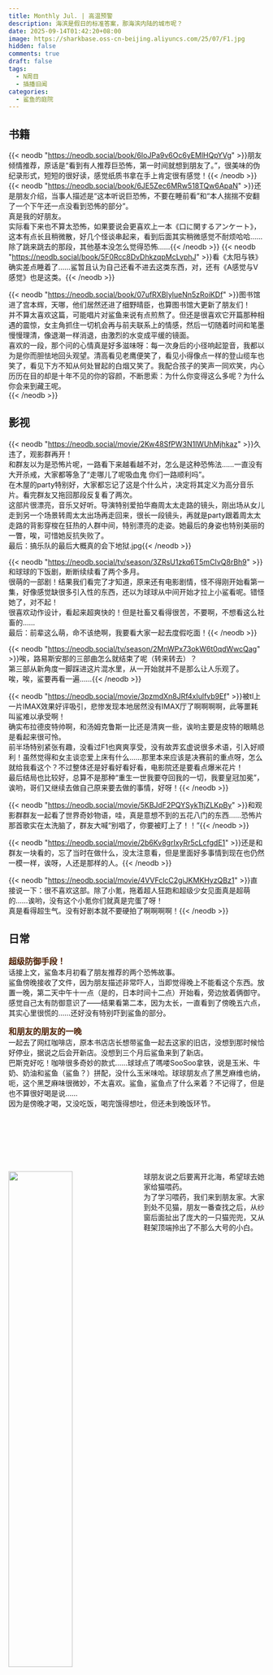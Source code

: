 ```yaml
---
title: Monthly Jul. | 高温预警
description: 海滨是假日的标准答案，那海滨内陆的城市呢？
date: 2025-09-14T01:42:20+08:00
image: https://sharkbase.oss-cn-beijing.aliyuncs.com/25/07/F1.jpg
hidden: false
comments: true
draft: false
tags:
  - N周目
  - 插播旧闻
categories:
  - 鲨鱼的庭院
---
```


## 书籍<br/>

{{< neodb "https://neodb.social/book/6IoJPa9v6Oc6yEMlHQpYVg" >}}朋友倾情推荐，原话是“看到有人推荐巨恐怖，第一时间就想到朋友了。”，很美味的伪纪录形式，短短的很好读，感觉纸质书拿在手上肯定很有感觉！{{< /neodb >}}
{{< neodb "https://neodb.social/book/6JE5Zec6MRw518TQw6ApaN" >}}还是朋友介绍，当事人描述是“这本听说巨恐怖，不要在睡前看”和“本人揣揣不安翻了一个下午还一点没看到恐怖的部分”。<br/>
真是我的好朋友。<br/>
实际看下来也不算太恐怖，如果要说会更喜欢上一本《口に関するアンケート》，这本有点长且稍微散，好几个怪谈串起来，看到后面其实稍微感觉不耐烦哈哈……除了跳来跳去的那段，其他基本没怎么觉得恐怖……{{< /neodb >}}
{{< neodb "https://neodb.social/book/5F0Rcc8DvDhkzqpMcLvphJ" >}}看《太阳与铁》确实差点睡着了……鲨暂且认为自己还看不进去这类东西，对，还有《A感觉与V感觉》也是这类。{{< /neodb >}}

{{< neodb "https://neodb.social/book/07ufRXBIylueNn5zRoiKDf" >}}图书馆进了宫本辉，天哪，他们居然还进了细野晴臣，也算图书馆大更新了朋友们！<br/>
并不算太喜欢这篇，可能唱片对鲨鱼来说有点煎熬了。但还是很喜欢它开篇那种相遇的震惊，女主角抓住一切机会再与前夫联系上的情感，然后一切随着时间和笔墨慢慢理清，像退潮一样消退，由激烈的水变成平缓的镜面。<br/>
喜欢的一段，那个问的心情真是好多滋味呀：<span class="shady">每一次身后的小径响起跫音，我都以为是你而胆怯地回头观望。清高看见老鹰便笑了，看见小得像点一样的登山缆车也笑了，看见下方不知从何处冒起的白烟又笑了。我配合孩子的笑声一同欢笑，内心历历在目的却是十年不见的你的容颜，不断思索：为什么你变得这么多呢？为什么你会来到藏王呢。</span><br/>
{{< /neodb >}}
## 影视<br/>

{{< neodb "https://neodb.social/movie/2Kw48SfPW3N1lWUhMjhkaz" >}}久违了，观影群再开！<br/>
和群友以为是恐怖片呢，一路看下来越看越不对，怎么是这种恐怖法……一直没有大开杀戒，大家都等急了“走哪儿了呢吸血鬼 你们一路顺利吗”。<br/>
在木屋的party特别好，大家都忘记了这是个什么片，决定将其定义为高分音乐片。看完群友又拖回那段反复看了两次。<br/>
这部片很漂亮，音乐又好听。导演特别爱拍华裔周太太走路的镜头，刚出场从女儿走到另一个场景转周太太出场再走回来，很长一段镜头，再就是party跟着周太太走路的背影穿梭在狂热的人群中间，特别漂亮的走姿。她最后的身姿也特别美丽的一瞥，唉，可惜她反抗失败了。<br/>
最后：搞乐队的最后大概真的会下地狱.jpg{{< /neodb >}}

{{< neodb "https://neodb.social/tv/season/3ZRsU1zkq6T5mCIvQ8rBh9" >}}和球球的下饭剧，断断续续看了两个多月。<br/>
很萌的一部剧！结果我们看完了才知道，原来还有电影剧情，怪不得刚开始看第一集，好像感觉缺很多引入性的东西，还以为球球从中间开始才拉上小鲨看呢。错怪她了，对不起！<br/>
很喜欢动作设计，看起来超爽快的！但是社畜又看得很苦，不要啊，不想看这么社畜的……<br/>
最后：前辈这么萌，命不该绝啊，我要看大家一起去度假吃面！{{< /neodb >}}

{{< neodb "https://neodb.social/tv/season/2MnWPx73okW6t0qdWwcQag" >}}唉，路易斯安那的三部曲怎么就结束了呢（转来转去）？<br/>
第三部从新角度一脚踩进这片混水里，从一开始就并不是那么让人乐观了。<br/>
唉，唉，鲨要再看一遍……{{< /neodb >}}

{{< neodb "https://neodb.social/movie/3pzmdXn8JRf4xIulfvb9Ef" >}}被tl上一片IMAX效果好评吸引，悲惨发现本地居然没有IMAX厅了啊啊啊啊，此等噩耗叫鲨难以承受啊！<br/>
确实布拉德皮特帅啊，和汤姆克鲁斯一比还是清爽一些，诶哟主要是皮特的眼睛总是看起来很可怜。<br/>
前半场特别紧张有趣，没看过F1也爽爽享受，没有故弄玄虚说很多术语，引入好顺利！虽然觉得和女主谈恋爱上床有什么……那里本来应该是决赛前的重点呀，怎么就给我看这个？不过整体还是好看好看好看，电影院还是要看点爆米花片！<br/>
最后结局也比较好，总算不是那种“重生一世我要夺回我的一切，我要皇冠加冕”，诶哟，哥们又继续去做自己原来要去做的事情，好呀！{{< /neodb >}}

{{< neodb "https://neodb.social/movie/5KBJdF2PQYSykTtjZLKpBy" >}}和观影群群友一起看了世界奇妙物语，哇，真是意想不到的五花八门的东西……恐怖片那首歌实在太洗脑了，群友大喊“别唱了，你要被盯上了！！”{{< /neodb >}}

{{< neodb "https://neodb.social/movie/2b6Kv8grIxyRr5cLcfgdE1" >}}还是和群友一块看的，忘了当时在做什么，没太注意看，但是里面好多事情到现在也仍然一模一样，诶呀，人还是那样的人。{{< /neodb >}}

{{< neodb "https://neodb.social/movie/4VVFclcC2giJKMKHyzQBz1" >}}直接说一下：很不喜欢这部。除了小氪，拖着超人狂跑和超级少女见面真是超萌的……诶哟，没有这个小氪你们就真是完蛋了呀！<br/>
真是看得超生气。没有好剧本就不要硬拍了啊啊啊啊！{{< /neodb >}}

## 日常<br/>
<font size=3 color=#4d1f00>**超级防御手段！**</font><br/>
话接上文，鲨鱼本月初看了朋友推荐的两个恐怖故事。<br/>
鲨鱼傍晚接收了文件，因为朋友描述非常吓人，当即觉得晚上不能看这个东西。放置一晚，第二天中午十一点（是的，日本时间十二点）开始看，旁边放着俩御守。感觉自己太有防御意识了——结果看第二本，因为太长，一直看到了傍晚五六点，其实心里很慌的……还好没有特别吓到鲨鱼的部分。<br/>

<font size=3 color=#4d1f00>**和朋友的朋友的一晚**</font><br/>
一起去了网红咖啡店，原本书店店长想带鲨鱼一起去这家的旧店，没想到那时候恰好停业，据说之后会开新店。没想到三个月后鲨鱼来到了新店。<br/>
巴斯克好吃！咖啡很多奇妙的款式……球球点了嗎喽SooSoo拿铁，说是玉米、牛奶、奶油和鲨鱼（鲨鱼？）拼配，没什么玉米味哈。球球朋友点了黑芝麻维也纳，呃，这个黑芝麻味很微妙，不太喜欢。鲨鱼，鲨鱼点了什么来着？不记得了，但是也不算很好喝是说……<br/>
因为是傍晚才喝，又没吃饭，喝完饿得想吐，但还未到晚饭环节。<br/>
  <p>
    <img src="https://sharkbase.oss-cn-beijing.aliyuncs.com/25/07/coffee.jpg" alt="" class="zoom-on-hover" />
    <img src="https://sharkbase.oss-cn-beijing.aliyuncs.com/25/07/coffee3.jpg" alt="" class="zoom-on-hover" />
    <img src="https://sharkbase.oss-cn-beijing.aliyuncs.com/25/07/coffee4.jpg" alt="" class="zoom-on-hover" />
  </p>
  <p>
    <img src="https://sharkbase.oss-cn-beijing.aliyuncs.com/25/07/coffee2.jpg" alt="" class="zoom-on-hover" />
    <img src="https://sharkbase.oss-cn-beijing.aliyuncs.com/25/07/kasen2.jpg" alt="" class="zoom-on-hover" />
    <img src="https://sharkbase.oss-cn-beijing.aliyuncs.com/25/07/Chogi.jpg" alt="" class="zoom-on-hover" />
  </p>

<div style="overflow: auto; margin-bottom: 1em;">
  <img src="https://sharkbase.oss-cn-beijing.aliyuncs.com/25/07/doudou3.jpg"
       style="float: left; width: 50%; margin-right: 1em; margin-bottom: 0.5em;" />
  <p style="margin: 0;">
  球朋友说之后要离开北海，希望球去她家给猫喂药。<br/>
  为了学习喂药，我们来到朋友家。大家到处不见猫，朋友一番查找之后，从纱窗后面扯出了庞大的一只猫兜兜，又从鞋架顶端拎出了不那么大号的小白。<br/>
    </p>
</div>
球球抱兜兜的时候，兜兜从她肩上给了小鲨一巴掌。<br/>
小鲨：打我？关我乜嘢事啊？！<br/>
  <p>
    <img src="https://sharkbase.oss-cn-beijing.aliyuncs.com/25/07/doudou.jpg" alt="" class="zoom-on-hover" />
    <img src="https://sharkbase.oss-cn-beijing.aliyuncs.com/25/07/doudou4.jpg" alt="" class="zoom-on-hover" />
    <img src="https://sharkbase.oss-cn-beijing.aliyuncs.com/25/07/doudou2.jpg" alt="" class="zoom-on-hover" />
  </p>

喂药环节结束，又磨蹭一会，大家一起去觅食，去了老牌粉店溢香园。虽然颇受好评，但鲨鱼不太喜欢它家，因为它家在粉里加的青菜永远是苦苦的芥菜！本来就想吐，吃完芥菜更想吐了。恨芥菜……<br/>
后面环节还去喝了糖水，因为太晚，鲨鱼困得失去神智，后面不太记得了……<br/>

<font size=3 color=#4d1f00>**天大的喜讯**</font><br/>
再次荣幸宣布：鲨鱼终于把《Sympathy Kiss》卖出去了！<br/>
凌晨看到闲鱼消息，次日早上就下单快递，中午立刻送它离开。<br/>
再见了！<br/>

<font size=3 color=#4d1f00>**买蛋糕**</font><br/>
最近爱买楼下蛋糕。<br/>
第一次去取餐，遇上了很热情的店员，开开心心装蛋糕，说今晚吃不完，要放进冰箱保存噢。当时鲨鱼听完也很开心，拎着蛋糕在想下次还来。<br/>
没想到第二次来取餐，不是上次开心店员，是一位“很不开心为您服务”店员，我们沉默地交接蛋糕。唉，人家就是很容易被别人情绪影响的，于是心里讲，下次不来了！<br/>

<font size=3 color=#4d1f00>**借书大失败！**</font><br/>
有段时间有本很想看的书，常去的市图书馆没有，但在少年儿童图书馆找到了一本：总藏1本，在馆1本，无借出。<br/>
好，次日早早出发，未想，到达图书馆门前居然看到一张A4纸告示：周三上午本馆外出学习。<br/>
什么？！怎么还有这回事！<br/>
当日只好遗憾离去。过了两天又挑了个大早到馆找书。很好，这天很顺利。暑假，但旁边的绘本室还没有几个小孩，阅览室也几乎没人。小鲨开开心心找书，带它去自助借书机器办借书，结果——借不了！<br/>
通过球求助了她在馆工作的朋友，解答：没有副本/儿童书籍专柜不外借。<br/>
小鲨又仔细查了一下，发现这本书**总藏1本，在馆1本，无借出**。<br/>
噢，无副本。<br/>
天理何在，没有副本就不借了？天理何在啊老爷！<br/>
最后在馆内匆匆翻了一半，因为站得身体不舒服，撤退！<br/>

<font size=3 color=#4d1f00>**无论如何，要坚持去玩呀！**</font><br/>
台风天，家长仍要和朋友出门。换了衣服，拿着包潇洒走到门边换鞋。<br/>
{{< chat position="right" name="小鲨" >}}
你要出去？
{{< /chat >}}
{{< chat position="left" name="家长" >}}
朋友喊我出门洗头。
{{< /chat >}}
{{< chat position="right" name="小鲨" >}}
什么乱七八糟的，台风喔，你出门洗头？
{{< /chat >}}
{{< chat position="left" name="家长" >}}
走了，出去疯了。
{{< /chat >}}
此人笑嘻嘻出门了。<br/>
半天过去，半夜十一二点，原本还算冷静的窗外，此时风雨都狂暴起来。<br/>
鲨礼貌性给家长发消息。<br/>
{{< chat position="right" name="小鲨" >}}
还回得来吗？你那刚洗的头。
{{< /chat >}}
{{< chat position="left" name="家长" >}}
不一定。
{{< /chat >}}
第二天中午在家里和她聊了两句，得知她凌晨两点多趁雨势稍小才回来。刚洗好的头发，没有湿（掌声.mp3）！<br/>

<font size=3 color=#4d1f00>**不是鲨不努力，是队友拖后腿啊！**</font><br/>
终于玩上朋友的国行NS喜加二之《超级马里奥派对》！<br/>
大家玩漂流，一起摇Joy-Con，左右不同方向。我们三缺一， 分配了一个AI队友，和小鲨一起在左边。<br/>
大家使劲往左、往右……右不动啊！<br/>
鸡蛋老师和她朋友大喊：左边的，左边的，摇啊！<br/>
鲨鱼摇酒都没有shake这么疯狂过，喊回去：我摇了啊，是我不动吗，是AI完全不摇啊你们看清楚啊啊啊啊啊！<br/>
小鲨就这么奋力一路，差点把Joy-Con甩出去。<br/>

其间撞进小游戏，有一个纸牌记忆游戏，开场大家纷纷开口认领自己想记的牌，剩下一张让AI自行发挥。<br/>
结果，结果这个AI它跟着鲨鱼跑，在最后一秒钟，把鲨鱼从正确答案上面挤开了！判定鲨鱼猜错的时候，整个客厅只剩鲨鱼气急败坏的尖叫……<br/>

鲨鱼的暗杀名单再加一：超级马里奥派对的AI队友！<br/>

## 被风雨阳大人辱骂的一生<br/>

自从五一旅游后，和甜甜圈、球球以及鸡蛋老师一直在群聊保持联系。<br/>
而鸡蛋老师是一位非常高攻的玩家，不记录一下真的会遗憾一辈子（几时鲨能有这种攻击力）。<br/>

<font size=3 color=#4d1f00>**场合1：无端被打**</font><br/>
{{< chat position="right" name="鲨鱼" >}}
大家好，有无办公室零嘴推荐？
{{< /chat >}}
{{< chat position="left" name="鸡蛋" >}}
有掌嘴。
{{< /chat >}}

<font size=3 color=#4d1f00>**场合2：鸡蛋在找鲨鱼帮忙**</font><br/>
{{< chat position="left" name="鸡蛋" >}}
你不要勉强自己噢。
{{< /chat >}}
{{< chat position="left" name="鸡蛋" >}}
可以就住，不可以我还可以想其他办法。
{{< /chat >}}
{{< chat position="right" name="鲨鱼" >}}
？突然这么体贴好不习惯啊，你是谁，把手机还给鸡蛋老师。
{{< /chat >}}
{{< chat position="left" name="鸡蛋" >}}
我去你的。
{{< /chat >}}
{{< chat position="right" name="鲨鱼" >}}
这回对了。
{{< /chat >}}

<font size=3 color=#4d1f00>**场合3：一起爬山**</font><br/>
因为大家时间合不来，鸡蛋老师自己PEAK了一天，但马上又在群里问大家几时可以爬山。
{{< chat position="right" name="甜甜圈" >}}
你一个人玩吧。
{{< /chat >}}
{{< chat position="left" name="鸡蛋" >}}
一个人玩没意思。
{{< /chat >}}
{{< chat position="left" name="鸡蛋" >}}
大家一起玩我可以骂人。
{{< /chat >}}

## 散步时间<br/>
夏天巴布掉好多毛，鲨鱼拿着梳子狂梳。球把这些都塞给小鲨，说让小鲨做狗毛毡。<br/>
谁，我吗?.Jpg<br/>
你在对手工废物讲什么，发什么梦呢？
  <p>
    <img src="https://sharkbase.oss-cn-beijing.aliyuncs.com/25/07/babu2.jpg" alt="" class="zoom-on-hover" />
    <img src="https://sharkbase.oss-cn-beijing.aliyuncs.com/25/07/babu3.jpg" alt="" class="zoom-on-hover" />
    <img src="https://sharkbase.oss-cn-beijing.aliyuncs.com/25/07/babu4.jpg" alt="" class="zoom-on-hover" />
  </p>
  <p>
    <img src="https://sharkbase.oss-cn-beijing.aliyuncs.com/25/07/babu.jpg" alt="" class="zoom-on-hover" />
    <img src="https://sharkbase.oss-cn-beijing.aliyuncs.com/25/07/babu8.jpg" alt="" class="zoom-on-hover" />
    <img src="https://sharkbase.oss-cn-beijing.aliyuncs.com/25/07/babu9.jpg" alt="" class="zoom-on-hover" />
  </p>
  <p>
    <img src="https://sharkbase.oss-cn-beijing.aliyuncs.com/25/07/babu5.jpg" alt="" class="zoom-on-hover" />
    <img src="https://sharkbase.oss-cn-beijing.aliyuncs.com/25/07/babu6.jpg" alt="" class="zoom-on-hover" />
  </p>

## 吃吃喝喝<br/>
快速分享一下近期吃饭。<br/>
1.麦了，旁边麦儿童乐园小孩尖叫不断，吃个饭差点失聪。<br/>
2.和球球、鸡蛋一起开车去人超多的侨港吃雪花冰。<br/>
3.每日很热闹的早茶时间。<br/>
4.没有图，球球在家点了买薯条。巴布狂乱想要捕食，鲨鱼坐在地上带着薯条狂乱地闪避，最后被巴布一扑摔倒地上。球在旁边狂笑，一味地拍照，鲨鱼尖叫：你有病啊你帮手啊！<br/>
  <p>
    <img src="https://sharkbase.oss-cn-beijing.aliyuncs.com/25/07/M.jpg" alt="" class="zoom-on-hover" />
    <img src="https://sharkbase.oss-cn-beijing.aliyuncs.com/25/07/ice.jpg" alt="" class="zoom-on-hover" />
    <img src="https://sharkbase.oss-cn-beijing.aliyuncs.com/25/07/tea.jpg" alt="" class="zoom-on-hover" />
  </p>

## 游泳<br/>
<font size=3 color=#4d1f00>**室内也暴雨**</font><br/>
七八月是台风高发期之一。<br/>
月初我们冒雨拎包去了游泳馆，开始还好，雨打铁棚顶比摇滚乐现场还大声，但人很少。窗外树枝被风雨压到磨砂玻璃上贴住，成为黑色窗花一片。后半下得更大，埋头水下是遥远的雨声轰鸣，抬头换气，雨滴像子弹穿透铁皮落下来，打在脑袋和露在水外皮肤上。<br/>
回程路上，我们一致希望游泳天都是暴雨天，永远都这么少人。<br/>
晚上发现，第一次带出门随身记事的钢笔不见了！<br/>
<font size=3 color=#4d1f00>**好恶毒的计谋！**</font><br/>
退烧的第二天，去游泳。游完到门口还储物柜的钥匙，饿得想吐，突然一阵剧烈食物香气出现，追寻闻闻，居然看到前台在大门口卖！烤！肠！<br/>
<font size=3 color=#4d1f00>**鲨鱼暗杀名单再更新**</font><br/>
鲨鱼总在最边缘两条慢速泳道玩，再往中间就是快速泳道，很怕那边被人追赶超车，所以从没有换出这两条泳道。<br/>
没想到后来去的两次，居然有几个自由泳的人来这慢速泳道游泳。人多被挤过来是可以体谅，但好不体谅慢速人就不合适了吧！<br/>
显然对方不是来休闲游泳的，而是来结伴训练，来提速的。一连三四人跳下来，一个跟一个，一个挨着一个自由泳超过慢悠悠蛙泳的。<br/>
本来鲨鱼悠闲往前晃，快到终点就懒得注意周围——一般到终点很少会有人超车，否则容易撞上——好好好，对方非抢这几米，从后方换道就往前冲，鲨旁边的水流突然从后往前乱成一团，吓得鲨鱼立刻停下抓浮绳，差一点点被踹到，什么东西啊！<br/>
记得球球也被打扰好几次，没游两圈她就停在起点，鲨鱼游回去，我们第一句话就是：要不走吧？于是立刻上岸，生气洗澡去了。<br/>
讨厌一些在慢速泳道进行快速自由泳、霸凌休闲玩家的人！！<br/>

## 请吃蛋糕<br/>
比起往年，好像今年七月真不一样了。<br/>
小时候觉得七月是每年最特别的，世界因为有鲨鱼此等高傲小鱼的存在而不同了；长大点想，太好了这个月能收礼物，可以一天和朋友无所事事呆在一起；最近几年又改了想法，撑住一年份的关心和爱在这个月都能收集到；到今年，鲨差点忘记它，这个日期反而变成了同人活动的DDL。<br/>
反而朋友在不断提醒鲨：“天哪，我礼物赶不及你生日了！”或者“诶哟礼物提前到了！”。当天朋友一早发来祝贺消息，鲨鱼睡到天光大亮，眯着眼看手机：哇塞，今日大寿啊（不是）。<br/>
这天最大的思考：是不是该把没什么热情更新的博客捡起来。从草稿里面找出一篇拖了很久的文章就上传了。嗯，后来的补课更新频率就此变高，还算让自己满意了。<br/>
总之，煮老师的礼物赶在晚餐前到达。取了快递和球球一块去吃饭吃蛋糕，晚上调酒，终于用上了几年前球球送的这对萌萌杯子。<br/>
好，请大家一起吃蛋糕！
  <p>
    <img src="https://sharkbase.oss-cn-beijing.aliyuncs.com/25/07/birth.jpg" alt="" class="zoom-on-hover" />
    <img src="https://sharkbase.oss-cn-beijing.aliyuncs.com/25/07/birth3.jpg" alt="" class="zoom-on-hover" />
    <img src="https://sharkbase.oss-cn-beijing.aliyuncs.com/25/07/birth2.jpg" alt="" class="zoom-on-hover" />
  </p>
